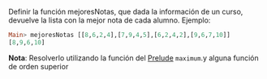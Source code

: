 Definir la función mejoresNotas, que dada la información de un curso, devuelve la lista con la mejor nota de cada alumno. Ejemplo:

```Haskell
Main> mejoresNotas [[8,6,2,4],[7,9,4,5],[6,2,4,2],[9,6,7,10]]
[8,9,6,10]
```

**Nota**: Resolverlo utilizando la función del [Prelude](https://hackage.haskell.org/package/base/docs/Prelude.html) `maximum`.y alguna función de orden superior